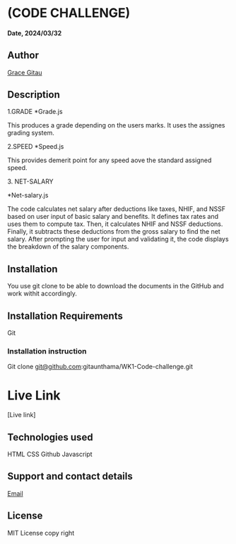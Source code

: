 # (CODE CHALLENGE)

#### Date, 2024/03/32

## Author
[Grace Gitau](https://github.com/gitaunthama/Personal-Porfolio.git)


## Description
1.GRADE
  *Grade.js
  <p>This produces a grade depending on the users marks. It uses the assignes grading system.</p>
2.SPEED
  *Speed.js
  <p>This provides demerit point for any speed aove the standard assigned speed.</p>
3. NET-SALARY

  *Net-salary.js

<p> The code calculates net salary after deductions like taxes, NHIF, and NSSF based on user input of basic salary and benefits. It defines tax rates and uses them to compute tax. Then, it calculates NHIF and NSSF deductions. Finally, it subtracts these deductions from the gross salary to find the net salary. After prompting the user for input and validating it, the code displays the breakdown of the salary components.</p>


## Installation
You use git clone to be able to download the documents in the GitHub and work withit accordingly.

## Installation Requirements
Git

### Installation instruction
Git clone git@github.com:gitaunthama/WK1-Code-challenge.git

# Live Link
[Live link]

## Technologies used
HTML
CSS
Github
Javascript

## Support and contact details
[Email](https://mail.google.com/mail/u/1/#inbox)

## License
MIT License
copy right



















